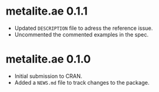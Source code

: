 # metalite.ae 0.1.1

- Updated `DESCRIPTION` file to adress the reference issue.
- Uncommented the commented examples in the spec.


# metalite.ae 0.1.0

- Initial submission to CRAN.
- Added a `NEWS.md` file to track changes to the package.
